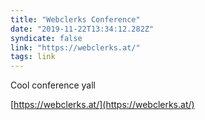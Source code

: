 ```yaml
---
title: "Webclerks Conference"
date: "2019-11-22T13:34:12.282Z"
syndicate: false
link: "https://webclerks.at/"
tags: link
---
```


Cool conference yall

[https://webclerks.at/](https://webclerks.at/)